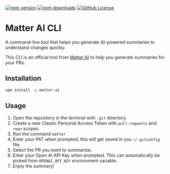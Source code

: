 [![npm version](https://img.shields.io/npm/v/matter-ai.svg)](https://www.npmjs.com/package/matter-ai)
[![npm downloads](https://img.shields.io/npm/dt/matter-ai.svg)](https://www.npmjs.com/package/matter-ai)
[![GitHub License](https://img.shields.io/github/license/GravityCloudAI/matter-ai-cli)](https://github.com/GravityCloudAI/matter/blob/matter-ai-cli/LICENSE)

# Matter AI CLI

A command-line tool that helps you generate AI-powered summaries to understand changes quickly.

This CLI is an official tool from [Matter AI](https://matterai.dev) to help you generate summaries for your PRs.

## Installation

```bash
npm install -g matter-ai
```

## Usage

1. Open the repository in the terminal with `.git` directory.
2. Create a new Classic Personal Access Token with `pull-requests` and `repo` scopes.
3. Run the command `matter`
4. Enter your PAT when prompted, this will get saved in you `~/.gitconfig` file.
5. Select the PR you want to summarize.
6. Enter your Open AI API Key when prompted. This can automatically be picked from `OPENAI_API_KEY` environment variable.
6. Enjoy the summary!
